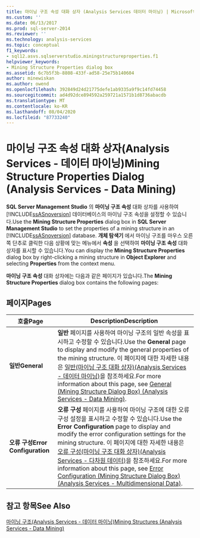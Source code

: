 ```yaml
---
title: 마이닝 구조 속성 대화 상자 (Analysis Services 데이터 마이닝) | Microsoft Docs
ms.custom: ''
ms.date: 06/13/2017
ms.prod: sql-server-2014
ms.reviewer: ''
ms.technology: analysis-services
ms.topic: conceptual
f1_keywords:
- sql12.asvs.sqlserverstudio.miningstructureproperties.f1
helpviewer_keywords:
- Mining Structure Properties dialog box
ms.assetid: 6c7b5f3b-8808-433f-ad58-25e75b140604
author: minewiskan
ms.author: owend
ms.openlocfilehash: 392849d24d21775defe1ab9335a9f9c14fd74458
ms.sourcegitcommit: ad4d92dce894592a259721a1571b1d8736abacdb
ms.translationtype: MT
ms.contentlocale: ko-KR
ms.lasthandoff: 08/04/2020
ms.locfileid: "87733240"
---
```

# <a name="mining-structure-properties-dialog-analysis-services---data-mining"></a><span data-ttu-id="a0407-102">마이닝 구조 속성 대화 상자(Analysis Services - 데이터 마이닝)</span><span class="sxs-lookup"><span data-stu-id="a0407-102">Mining Structure Properties Dialog (Analysis Services - Data Mining)</span></span>
  <span data-ttu-id="a0407-103">**SQL Server Management Studio** 의 **마이닝 구조 속성** 대화 상자를 사용하여 [!INCLUDE[ssASnoversion](../includes/ssasnoversion-md.md)] 데이터베이스의 마이닝 구조 속성을 설정할 수 있습니다.</span><span class="sxs-lookup"><span data-stu-id="a0407-103">Use the **Mining Structure Properties** dialog box in **SQL Server Management Studio** to set the properties of a mining structure in an [!INCLUDE[ssASnoversion](../includes/ssasnoversion-md.md)] database.</span></span> <span data-ttu-id="a0407-104">**개체 탐색기** 에서 마이닝 구조를 마우스 오른쪽 단추로 클릭한 다음 상황에 맞는 메뉴에서 **속성** 을 선택하여 **마이닝 구조 속성** 대화 상자를 표시할 수 있습니다.</span><span class="sxs-lookup"><span data-stu-id="a0407-104">You can display the **Mining Structure Properties** dialog box by right-clicking a mining structure in **Object Explorer** and selecting **Properties** from the context menu.</span></span>  
  
 <span data-ttu-id="a0407-105">**마이닝 구조 속성** 대화 상자에는 다음과 같은 페이지가 있습니다.</span><span class="sxs-lookup"><span data-stu-id="a0407-105">The **Mining Structure Properties** dialog box contains the following pages:</span></span>  
  
## <a name="pages"></a><span data-ttu-id="a0407-106">페이지</span><span class="sxs-lookup"><span data-stu-id="a0407-106">Pages</span></span>  
  
|<span data-ttu-id="a0407-107">호출</span><span class="sxs-lookup"><span data-stu-id="a0407-107">Page</span></span>|<span data-ttu-id="a0407-108">Description</span><span class="sxs-lookup"><span data-stu-id="a0407-108">Description</span></span>|  
|----------|-----------------|  
|<span data-ttu-id="a0407-109">**일반**</span><span class="sxs-lookup"><span data-stu-id="a0407-109">**General**</span></span>|<span data-ttu-id="a0407-110">**일반** 페이지를 사용하여 마이닝 구조의 일반 속성을 표시하고 수정할 수 있습니다.</span><span class="sxs-lookup"><span data-stu-id="a0407-110">Use the **General** page to display and modify the general properties of the mining structure.</span></span> <span data-ttu-id="a0407-111">이 페이지에 대한 자세한 내용은 [일반&#40;마이닝 구조 대화 상자&#41;&#40;Analysis Services - 데이터 마이닝&#41;](general-mining-structure-dialog-box-analysis-services-data-mining.md)을 참조하세요.</span><span class="sxs-lookup"><span data-stu-id="a0407-111">For more information about this page, see [General &#40;Mining Structure Dialog Box&#41; &#40;Analysis Services - Data Mining&#41;](general-mining-structure-dialog-box-analysis-services-data-mining.md).</span></span>|  
|<span data-ttu-id="a0407-112">**오류 구성**</span><span class="sxs-lookup"><span data-stu-id="a0407-112">**Error Configuration**</span></span>|<span data-ttu-id="a0407-113">**오류 구성** 페이지를 사용하여 마이닝 구조에 대한 오류 구성 설정을 표시하고 수정할 수 있습니다.</span><span class="sxs-lookup"><span data-stu-id="a0407-113">Use the **Error Configuration** page to display and modify the error configuration settings for the mining structure.</span></span> <span data-ttu-id="a0407-114">이 페이지에 대한 자세한 내용은 [오류 구성&#40;마이닝 구조 대화 상자&#41;&#40;Analysis Services - 다차원 데이터&#41;](error-configuration-mining-structure-dialog-analysis-services-multidimensional-data.md)을 참조하세요.</span><span class="sxs-lookup"><span data-stu-id="a0407-114">For more information about this page, see [Error Configuration &#40;Mining Structure Dialog Box&#41; &#40;Analysis Services - Multidimensional Data&#41;](error-configuration-mining-structure-dialog-analysis-services-multidimensional-data.md).</span></span>|  
  
## <a name="see-also"></a><span data-ttu-id="a0407-115">참고 항목</span><span class="sxs-lookup"><span data-stu-id="a0407-115">See Also</span></span>  
 [<span data-ttu-id="a0407-116">마이닝 구조&#40;Analysis Services - 데이터 마이닝&#41;</span><span class="sxs-lookup"><span data-stu-id="a0407-116">Mining Structures &#40;Analysis Services - Data Mining&#41;</span></span>](data-mining/mining-structures-analysis-services-data-mining.md)  
  
  
